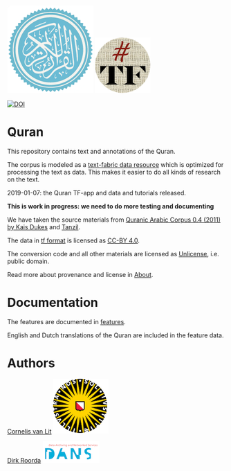 ![quran](docs/images/quran.png)
[![tf](docs/images/tf-small.png)](https://github.com/annotation/text-fabric)

[![DOI](https://zenodo.org/badge/164148228.svg)](https://doi.org/10.5281/zenodo.2532177)

# Quran

This repository contains text and annotations of the Quran.

The corpus is modeled as a
[text-fabric data resource](https://github.com/annotation/text-fabric)
which is optimized for processing the text as data.
This makes it easier to do all kinds of research on the text.

2019-01-07: the Quran TF-app and data and tutorials released.

**This is work in progress: we need to do more testing and documenting**


We have taken the source materials from
[Quranic Arabic Corpus 0.4 (2011) by Kais Dukes](http://corpus.quran.com)
and
[Tanzil](http://tanzil.net/docs/tanzil_project).

The data in
[tf format](https://annotation.github.io/text-fabric/Model/File-formats/)
is licensed as
[CC-BY 4.0](https://creativecommons.org/licenses/by/4.0/).

The conversion code and all other materials are licensed as
[Unlicense](http://unlicense.org), i.e. public domain.

Read more about provenance and license in
[About](docs/about.md).

# Documentation

The features are documented in
[features](docs/features.md).

English and Dutch translations of the Quran are included in the feature data.

# Authors

[Cornelis van Lit](http://uu.academia.edu/LWCornelisEricvanLit)
[![uu](docs/images/uu-small.png)](https://www.uu.nl/en/research/religious-studies/islam-and-arabic)

[Dirk Roorda](http://knaw.academia.edu/DirkRoorda)
[![dans](docs/images/dans-small.png)](https://dans.knaw.nl/en/about/research-and-innovation/research-and-innovation)
